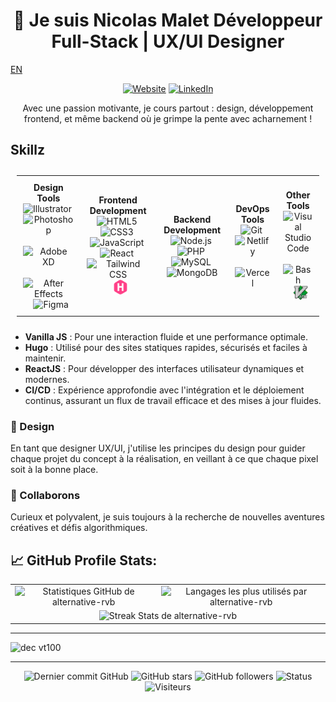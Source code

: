 # <div align="center">👋 Je suis Nicolas Malet Développeur Full-Stack | UX/UI Designer

[EN](EN.md)

<div align="center">

[![Website](https://img.shields.io/badge/Website-AlternativeRVB.com-blue?style=for-the-badge&logo=google-chrome&logoColor=white)](https://www.alternative-rvb.com/)
[![LinkedIn](https://img.shields.io/badge/LinkedIn-Nicolas%20Malet-blue?style=for-the-badge&logo=linkedin&logoColor=white)](https://www.linkedin.com/in/nicolas-malet/)

Avec une passion motivante, je cours partout : design, développement frontend, et même backend où je grimpe la pente avec acharnement !

</div>

## Skillz

<table style="padding: 10px;">
  <tr>
    <td align="center" style="padding: 10px;">
      <strong>Design Tools</strong><br>
      <img src="https://skillicons.dev/icons?i=ai" width="24" height="24" alt="Illustrator" title="Adobe Illustrator" />&nbsp;
      <img src="https://skillicons.dev/icons?i=ps" width="24" height="24" alt="Photoshop" title="Adobe Photoshop" />&nbsp;
      <img src="https://skillicons.dev/icons?i=xd" width="24" height="24" alt="Adobe XD" title="Adobe XD" />&nbsp;
      <img src="https://skillicons.dev/icons?i=ae" width="24" height="24" alt="After Effects" title="Adobe After Effects" />&nbsp;
      <img src="https://skillicons.dev/icons?i=figma" width="24" height="24" alt="Figma" title="Figma" />
    </td>
    <td align="center" style="padding: 10px;">
      <strong>Frontend Development</strong><br>
      <img src="https://skillicons.dev/icons?i=html" width="24" height="24" alt="HTML5" title="HTML5" />&nbsp;
      <img src="https://skillicons.dev/icons?i=css" width="24" height="24" alt="CSS3" title="CSS3" />&nbsp;
      <img src="https://skillicons.dev/icons?i=js" width="24" height="24" alt="JavaScript" title="JavaScript" />&nbsp;
      <img src="https://skillicons.dev/icons?i=react" width="24" height="24" alt="React" title="React" />&nbsp;
      <img src="https://skillicons.dev/icons?i=tailwind" width="24" height="24" alt="Tailwind CSS" title="Tailwind CSS" />&nbsp;
      <img src="https://github.com/devicons/devicon/blob/master/icons/hugo/hugo-plain.svg" width="24" height="24" alt="Hugo" title="Hugo" />
    </td>
    <td align="center" style="padding: 10px;">
      <strong>Backend Development</strong><br>
      <img src="https://skillicons.dev/icons?i=nodejs" width="24" height="24" alt="Node.js" title="Node.js" />&nbsp;
      <img src="https://skillicons.dev/icons?i=php" width="24" height="24" alt="PHP" title="PHP" />&nbsp;
      <img src="https://skillicons.dev/icons?i=mysql" width="24" height="24" alt="MySQL" title="MySQL" />&nbsp;
      <img src="https://skillicons.dev/icons?i=mongodb" width="24" height="24" alt="MongoDB" title="MongoDB" />
    </td>
    <td align="center" style="padding: 10px;">
      <strong>DevOps Tools</strong><br>
      <img src="https://skillicons.dev/icons?i=git" width="24" height="24" alt="Git" title="Git" />&nbsp;
      <img src="https://skillicons.dev/icons?i=netlify" width="24" height="24" alt="Netlify" title="Netlify" />&nbsp;
      <img src="https://skillicons.dev/icons?i=vercel" width="24" height="24" alt="Vercel" title="Vercel" />
    </td>
    <td align="center" style="padding: 10px;">
      <strong>Other Tools</strong><br>
      <img src="https://skillicons.dev/icons?i=vscode" width="24" height="24" alt="Visual Studio Code" title="Visual Studio Code" />&nbsp;
      <img src="https://skillicons.dev/icons?i=bash" width="24" height="24" alt="Bash" title="Bash" />&nbsp;
      <img src="https://github.com/devicons/devicon/blob/master/icons/vim/vim-original.svg" width="24" height="24" alt="NeoVim" title="NeoVim" />
    </td>
  </tr>
</table>


- **Vanilla JS** : Pour une interaction fluide et une performance optimale.
- **Hugo** : Utilisé pour des sites statiques rapides, sécurisés et faciles à maintenir.
- **ReactJS** : Pour développer des interfaces utilisateur dynamiques et modernes.
- **CI/CD** : Expérience approfondie avec l'intégration et le déploiement continus, assurant un flux de travail efficace et des mises à jour fluides.

### 🎨 Design

En tant que designer UX/UI, j'utilise les principes du design pour guider chaque projet du concept à la réalisation, en veillant à ce que chaque pixel soit à la bonne place.

### 🚀 Collaborons

Curieux et polyvalent, je suis toujours à la recherche de nouvelles aventures créatives et défis algorithmiques.

## 📈 GitHub Profile Stats:</div>

<table align="center">
  <tr>
    <td align="center">
      <img width="400px" src="https://github-readme-stats-kohl-seven-80.vercel.app/api?username=alternative-rvb&count_private=true&show_icons=true&theme=blueberry&hide_border=false" alt="Statistiques GitHub de alternative-rvb" />
    </td>
    <td align="center">
      <img width="340px" src="https://github-readme-stats-kohl-seven-80.vercel.app/api/top-langs/?username=alternative-rvb&count_private=true&layout=compact&theme=blueberry&hide_border=false&langs_count=8" alt="Langages les plus utilisés par alternative-rvb" />
    </td>
  </tr>
  <tr>
    <td colspan="2" align="center">
      <img width="745px" src="https://github-readme-streak-stats.herokuapp.com/?user=alternative-rvb&theme=blueberry&hide_border=false" alt="Streak Stats de alternative-rvb" />
    </td>
  </tr>
</table>

---

![dec vt100](https://i.imgur.com/xILk8Nq.png)

---

<div align="center">

![Dernier commit GitHub](https://img.shields.io/github/last-commit/alternative-rvb/alternative-rvb?style=for-the-badge)
![GitHub stars](https://img.shields.io/github/stars/alternative-rvb?style=for-the-badge&logo=github)
![GitHub followers](https://img.shields.io/github/followers/alternative-rvb?style=for-the-badge&logo=github)
![Status](https://img.shields.io/badge/Status-Actif-brightgreen?style=for-the-badge)
![Visiteurs](https://komarev.com/ghpvc/?username=alternative-rvb&style=for-the-badge&color=blue)

</div>


